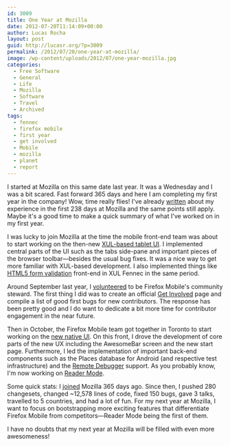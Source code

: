 ```yaml
---
id: 3009
title: One Year at Mozilla
date: 2012-07-20T11:14:09+00:00
author: Lucas Rocha
layout: post
guid: http://lucasr.org/?p=3009
permalink: /2012/07/20/one-year-at-mozilla/
image: /wp-content/uploads/2012/07/one-year-mozilla.jpg
categories:
  - Free Software
  - General
  - Life
  - Mozilla
  - Software
  - Travel
  - Archived
tags:
  - fennec
  - firefox mobile
  - first year
  - get involved
  - Mobile
  - mozilla
  - planet
  - report
---
```

I started at Mozilla on this same date last year. It was a Wednesday and I was
a bit scared. Fast forward 365 days and here I am completing my first year in
the company! Wow, time really flies! I've already
[written](http://lucasr.org/2012/03/13/my-first-238-days-at-mozilla/) about my
experience in the first 238 days at Mozilla and the same points still apply.
Maybe it's a good time to make a quick summary of what I've worked on in my
first year.

I was lucky to join Mozilla at the time the mobile front-end team was about to
start working on the then-new [XUL-based tablet
UI](http://lucasr.org/2011/09/13/firefox-for-tablets-on-nightly/). I
implemented central parts of the UI such as the tabs side-pane and important
pieces of the browser toolbar—besides the usual bug fixes. It was a nice way to
get more familiar with XUL-based development. I also implemented things like
[HTML5 form
validation](http://lucasr.org/2011/09/20/html5-form-validation-in-firefox-mobile/)
front-end in XUL Fennec in the same period.

Around September last year, I
[volunteered](http://lucasr.org/2011/10/10/get-involved-in-firefox-mobile/) to
be Firefox Mobile's community steward. The first thing I did was to create an
official [Get Involved](https://wiki.mozilla.org/Mobile/Get_Involved) page and
compile a list of good first bugs for new contributors. The response has been
pretty good and I do want to dedicate a bit more time for contributor
engagement in the near future.

Then in October, the Firefox Mobile team got together in Toronto to start
working on the [new native
UI](http://lucasr.org/2011/11/15/native-ui-for-firefox-on-android/). On this
front, I drove the development of core parts of the new UX including the
AwesomeBar screen and the new start page. Furthermore, I led the implementation
of important back-end components such as the Places database for Android (and
respective test infrastructure) and the [Remote
Debugger](http://lucasr.org/2012/03/28/remote-debugging-in-firefox-mobile/)
support. As you probably know, I'm now working on [Reader
Mode](http://lucasr.org/2012/06/21/reader-mode-in-firefox-mobile/).

Some quick stats: I [joined](http://lucasr.org/2011/06/14/joining-mozilla/) Mozilla 365 days ago. Since then, I pushed 280 changesets, changed ~12,578 lines of code, fixed 150 bugs, gave 3 talks, travelled to 5 countries, and had a lot of fun. For my next year at Mozilla, I want to focus on bootstrapping more exciting features that differentiate Firefox Mobile from competitors—Reader Mode being the first of them.

I have no doubts that my next year at Mozilla will be filled with even more awesomeness!
